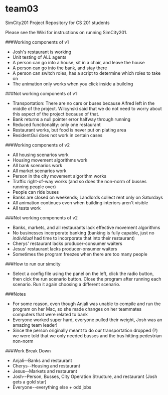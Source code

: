 team03
======

SimCity201 Project Repository for CS 201 students

Please see the Wiki for instructions on running SimCity201.


###Working components of v1
  + Josh's restaurant is working
  + Unit testing of ALL agents
  + A person can go into a house, sit in a chair, and leave the house
  + A person can go into the bank, and stay there
  + A person can switch roles, has a script to determine which roles to take on
  + The animation only works when you click inside a building

###Not working components of v1
  + Transportation: There are no cars or buses because Alfred left in the middle of the project. Wilcynski said that we do not need to worry about this aspect of the project because of that.
  + Bank returns a null pointer error halfway through running
  + Reduced functionality: only one restaurant
  + Restaurant works, but food is never put on plating area
  + ResidentGui does not work in certain cases



###Working components of v2
  + All housing scenarios work
  + Housing movement algorithms work
  + All bank scenarios work
  + All market scenarios work
  + Person in the city movement algorithm works
  + Traffic right-of-way works (and so does the non-norm of busses running people over)
  + People can ride buses
  + Banks are closed on weekends; Landlords collect rent only on Saturdays
  + All animation continues even when building interiors aren't visible
  + All tests work

###Not working components of v2
  + Banks, markets, and all restaurants lack effective movement algorithms
  + No businesses incorporate banking (banking is fully capable, just no *individual* had time to incorporate that into their restaurant)
  + Cherys' restaurant lacks producer-consumer waiters
  + Jesus' restaurant lacks producer-onsumer waiters
  + Sometimes the program freezes when there are too many people


###How to run our simcity
  + Select a config file using the panel on the left, click the radio button, then cick the run scenario button. Close the program after running each scenario. Run it again choosing a different scenario.

###Notes
  + For some reason, even though Anjali was unable to compile and run the program on her Mac, so she made changes on her teammates computers that were related to bank
  + Everyone worked super hard, everyone pulled their weight, Josh was an amazing team leader!
  + Since the person originally meant to do our transportation dropped (?) we were told that we only needed busses and the bus hitting pedestrian non-norm
  
###Work Break Down
  + Anjali--Banks and restaurant
  + Cherys--Housing and restaurant
  + Jesus--Markets and restaurant
  + Josh--Person, Busses, City Operation Structure, and restaurant (Josh gets a gold star)
  + Everyone--everything else + odd jobs

